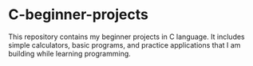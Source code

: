 # C-beginner-projects
This repository contains my beginner projects in C language.   It includes simple calculators, basic programs, and practice applications  that I am building while learning programming.  
